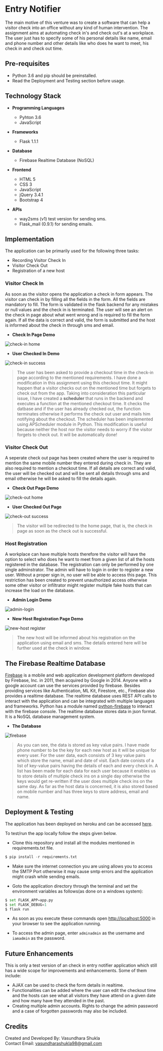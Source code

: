# Entry Notifier

The main motive of this venture was to create a software that can help a visitor check into an office without any kind of human intervention. The assignment aims
at automating check in's and check out's at a workplace. The user just has to specify some of his personal details like name, email and phone number and other details like who does he want to meet, his check in and check out time. 



## Pre-requisites

- Python 3.6 and pip should be preinstalled.
- Read the Deployment and Testing section before usage.

## Technology Stack

- **Programming Languages**
    - Pyhton 3.6
    - JavaScript

- **Frameworks**
    - Flask 1.1.1

- **Database**
    - Firebase Realtime Database (NoSQL)

- **Frontend**
    - HTML 5
    - CSS 3
    - JavaScript
    - jQuery 3.4.1
    - Bootstrap 4

- **APIs**
    - way2sms (v1) test version for sending sms.
    - Flask_mail (0.9.1) for sending emails.

## Implementation

The application can be primarily used for the following three tasks:

- Recording Visitor Check In
- Visitor Check Out
- Registration of a new host

### Visitor Check In

As soon as the visitor opens the application a check in form appears. The visitor can check in by filling all the fields in the form. All the fields are mandatory to fill. The form is validated in the flask backend for any mistakes or null values and the check in is terminated. The user will see an alert on the check in page about what went wrong and is required to fill the form again. If all the data is correct and valid, the form is submitted and the host is informed about the check in through sms and email.

- **Check In Page Demo**

![check-in home](images/check-in.png "CHECK IN PAGE")

- **User Checked In Demo**

![check-in success](images/in-success.png "CHECK IN SUCCESS")


> The user has been asked to provide a checkout time in the check-in page according to the mentioned requirements. I have done a modification in this assignment using this checkout time. It might happen that a visitor checks out on the mentioned time but forgets to check out from the app. Taking into consideration this particular issue, I have created a **scheduler** that runs in the backend and executes a function at the mentioned checkout time. It checks the datbase and if the user has already checked out, the function terminates otherwise it performs the check out user and mails him notifying about the checkout. The scheduler has been implemented using APScheduler module in Python. This modification is useful because neither the host nor the visitor needs to worry if the visitor forgets to check out. It will be automatically done!


### Visitor Check Out

A seperate check out page has been created where the user is required to mention the same mobile number they entered during check in. They are also required to mention a checkout time. If all details are correct and valid, the user will be checked out and will be sent all details through sms and email otherwise he will be asked to fill the details again.

- **Check Out Page Demo**

![check-out home](images/check-out.png "CHECK OUT PAGE")

- **User Checked Out Page**

![check-out success](images/out-success.png "CHECK OUT PAGE")

> The visitor will be redirected to the home page, that is, the check in page as soon as the check out is successful.

### Host Registration

A workplace can have multiple hosts therefore the visitor will have the option to select who does he want to meet from a given list of all the hosts registered in the database. The registration can only be performed by one single adminstrator. The admin will have to login in order to register a new user. Without a proper sign in, no user will be able to access this page. This restriction has been created to prevent unauthorized access otherwise some other visitor or infiltrator might register multiple fake hosts that can increase the load on the database.

- **Admin Login Demo**

![admin-login](images/admin.png "ADMIN LOGIN")

- **New Host Registration Page Demo**

![new-host register](images/host-reg.png "REGISTER NEW HOST")

> The new host will be informed about his registration on the application using email and sms. The details entered here will be further used at the check in window.

## The Firebase Realtime Database

[Firebase](https://console.firebase.google.com/) is a mobile and web application development platform developed by Firebase, Inc. in 2011, then acquired by Google in 2014. Anyone with a google account can use the services provided by firebase. Besides providing services like Authentication, ML Kit, Firestore, etc., Firebase also provides a realtime database. The realtime database uses REST API calls to interact with the application and can be integrated with multiple languages and frameworks. Python has a module named [python-firebase](https://ozgur.github.io/python-firebase/) to interact with the firebase console. The realtime database stores data in json format. It is a NoSQL database management system.

- **The Database**

![firebase](images/database.jpg "FIREBASE")      

> As you can see, the data is stored as key value pairs. I have made phone number to be the key for each new host as it will be unique for every user. For the user data, each consists of 3 key value pairs which store the name, email and date of visit. Each date conists of a list of key-value pairs having the details of each and every check in. A list has been made for each data for each user because it enables us to store details of multiple check ins on a single day otherwise the keys would get re-written if the user does multiple check ins on the same day. As far as the host data is concerned, it is also stored based on mobile number and has three keys to store address, email and name.

## Deployment & Testing

The application has been deployed on heroku and can be accessed [here](https://entry-recorder.herokuapp.com).

To test/run the app locally follow the steps given below.

- Clone this repository and install all the modules mentioned in requirements.txt file.

```python
$ pip install -r requirements.txt
```
- Make sure the internet connection you are using allows you to access the SMTP Port otherwise it may cause smtp errors and the application might crash while sending
emails.

- Goto the application directory through the terminal and set the environment variables as follows(as done on a windows system):

```python
$ set FLASK_APP=app.py
$ set FLASK_DEBUG=1
$ flask run
```

- As soon as you execute these commands open [http://localhost:5000](http://localhost:5000) in your browser to see the application running.

- To access the admin page, enter ```adminadmin``` as the username and ```iamadmin``` as the password.

## Future Enhancements

This is only a test version of an check in entry notifier application which still has a wide scope for improvements and enhancements. Some of them include:

- AJAX can be used to check the form details in realtime.
- Functionalities can be added where the user can edit the checkout time and the hosts can see what all visitors they have attend on a given date and how many have they attended in the past.
- Creating multiple admin accounts. Rights to change the admin password and a case of forgotten passwords may also be included.

## Credits

Created and Developed By: Vasundhara Shukla  
Contact Email: vasundharashukla98@gmail.com
